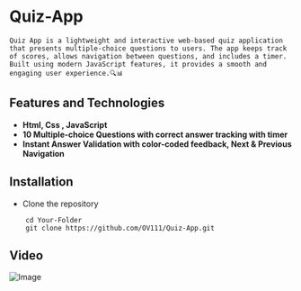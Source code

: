 # Quiz-App
    Quiz App is a lightweight and interactive web-based quiz application that presents multiple-choice questions to users. The app keeps track of scores, allows navigation between questions, and includes a timer. Built using modern JavaScript features, it provides a smooth and engaging user experience.🔍📊  
## Features and Technologies
- **Html, Css , JavaScript**
- **10 Multiple-choice Questions with correct answer tracking with timer**
- **Instant Answer Validation with color-coded feedback, Next & Previous Navigation**
## Installation
- Clone the repository
```
    cd Your-Folder
    git clone https://github.com/OV111/Quiz-App.git
```
## Video
![Image](https://github.com/user-attachments/assets/ec39cde6-ccf5-4185-9996-5817643cb3e0)